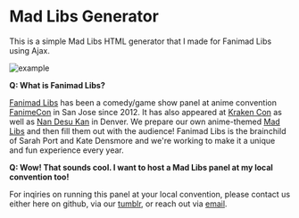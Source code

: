 # Mad Libs Generator
This is a simple Mad Libs HTML generator that I made for Fanimad Libs using Ajax.

![example](http://i.imgur.com/BDeIxWi.png)

**Q: What is Fanimad Libs?**

[Fanimad Libs](http://fanimadlibs.tumblr.com/) has been a comedy/game show panel at anime convention [FanimeCon](http://www.fanime.com/) in San Jose since 2012. It has also appeared at [Kraken Con](http://www.krakencon.com/) as well as [Nan Desu Kan](http://ndkdenver.org/) in Denver. We prepare our own anime-themed [Mad Libs](http://www.madlibs.com/) and then fill them out with the audience! Fanimad Libs is the brainchild of Sarah Port and Kate Densmore and we're working to make it a unique and fun experience every year.

**Q: Wow! That sounds cool. I want to host a Mad Libs panel at my local convention too!**

For inqiries on running this panel at your local convention, please contact us either here on github, via our [tumblr](http://fanimadlibs.tumblr.com/), or reach out via [email](sarahe.port@gmail.com).
